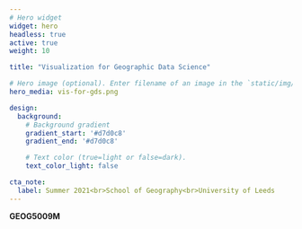 ```yaml
---
# Hero widget
widget: hero
headless: true
active: true
weight: 10

title: "Visualization for Geographic Data Science"

# Hero image (optional). Enter filename of an image in the `static/img/` folder.
hero_media: vis-for-gds.png

design:
  background:
    # Background gradient
    gradient_start: '#d7d0c8'
    gradient_end: '#d7d0c8'

    # Text color (true=light or false=dark).
    text_color_light: false

cta_note:
  label: Summer 2021<br>School of Geography<br>University of Leeds
---
```


**GEOG5009M**
